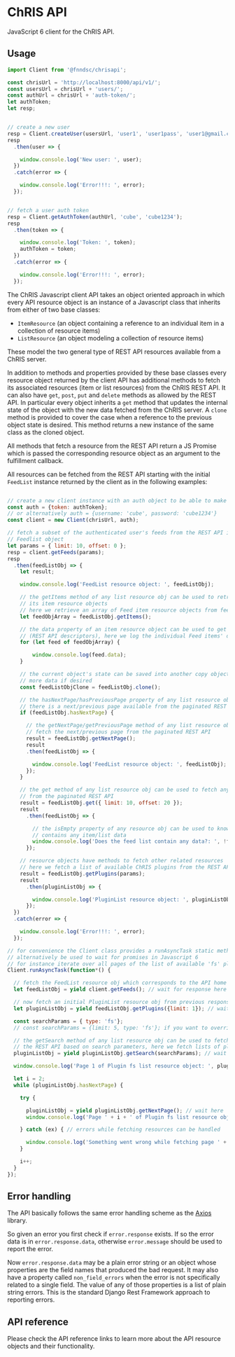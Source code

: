 # ChRIS API
JavaScript 6 client for the ChRIS API.


## Usage

``` javascript
import Client from '@fnndsc/chrisapi';

const chrisUrl = 'http://localhost:8000/api/v1/';
const usersUrl = chrisUrl + 'users/';
const authUrl = chrisUrl + 'auth-token/';
let authToken;
let resp;


// create a new user
resp = Client.createUser(usersUrl, 'user1', 'user1pass', 'user1@gmail.com');
resp
  .then(user => {

    window.console.log('New user: ', user);
  })
  .catch(error => {

    window.console.log('Error!!!: ', error);
  });


// fetch a user auth token
resp = Client.getAuthToken(authUrl, 'cube', 'cube1234');
resp
  .then(token => {

    window.console.log('Token: ', token);
    authToken = token;
  })
  .catch(error => {

    window.console.log('Error!!!: ', error);
  });

```

The ChRIS Javascript client API takes an object oriented approach in which every API resource object is an instance
of a Javascript class that inherits from either of two base classes:

* ``ItemResource`` (an object containing a reference to an individual item in a collection of resource items)
* ``ListResource`` (an object modeling a collection of resource items)

These model the two general type of REST API resources available from a ChRIS server.

In addition to methods and properties provided by these base classes every resource object returned by
the client API has additional methods to fetch its associated resources (item or list resources)
from the ChRIS REST API. It can also have ``get``, ``post``, ``put`` and ``delete`` methods as allowed by
the REST API. In particular every object inherits a ``get`` method that updates the internal state of the object
with the new data fetched from the ChRIS server. A `clone` method is provided to cover the case when a reference
to the previous object state is desired. This method returns a new instance of the same class as the cloned object.

All methods that fetch a resource from the REST API return a JS Promise which is passed the corresponding resource
object as an argument to the fulfillment callback.

All resources can be fetched from the REST API starting with the initial `FeedList` instance returned by the client
as in the following examples:

``` javascript

// create a new client instance with an auth object to be able to make authenticated requests
const auth = {token: authToken};
// or alternatively auth = {username: 'cube', password: 'cube1234'}
const client = new Client(chrisUrl, auth);

// fetch a subset of the authenticated user's feeds from the REST API into an initial
// Feedlist object
let params = { limit: 10, offset: 0 };
resp = client.getFeeds(params);
resp
  .then(feedListObj => {
    let result;

    window.console.log('FeedList resource object: ', feedListObj);

    // the getItems method of any list resource obj can be used to retrieve an array of
    // its item resource objects
    // here we retrieve an array of Feed item resource objects from feedListObj
    let feedObjArray = feedListObj.getItems();

    // the data property of an item resource object can be used to get its data
    // (REST API descriptors), here we log the individual Feed items' data
    for (let feed of feedObjArray) {

        window.console.log(feed.data);
    }

    // the current object's state can be saved into another copy object before fetching
    // more data if desired
    const feedListObjClone = feedListObj.clone();

    // the hasNextPage/hasPreviousPage property of any list resource object tells whether
    // there is a next/previous page available from the paginated REST API
    if (feedListObj.hasNextPage) {

      // the getNextPage/getPreviousPage method of any list resource obj can be used to
      // fetch the next/previous page from the paginated REST API
      result = feedListObj.getNextPage();
      result
      .then(feedListObj => {

        window.console.log('FeedList resource object: ', feedListObj);
      });
    }

    // the get method of any list resource obj can be used to fetch any arbitrary page
    // from the paginated REST API
    result = feedListObj.get({ limit: 10, offset: 20 });
    result
      .then(feedListObj => {

        // the isEmpty property of any resource obj can be used to know if the object
        // contains any item/list data
        window.console.log('Does the feed list contain any data?: ', !feedListObj.isEmpty);
      });

    // resource objects have methods to fetch other related resources
    // here we fetch a list of available ChRIS plugins from the REST API
    result = feedListObj.getPlugins(params);
    result
      .then(pluginListObj => {

        window.console.log('PluginList resource object: ', pluginListObj);
      });
  })
  .catch(error => {

    window.console.log('Error!!!: ', error);
  });

// for convenience the Client class provides a runAsyncTask static method that could
// alternatively be used to wait for promises in Javascript 6
// for instance iterate over all pages of the list of available 'fs' plugins
Client.runAsyncTask(function*() {

  // fetch the FeedList resource obj which corresponds to the API home page
  let feedListObj = yield client.getFeeds(); // wait for response here

  // now fetch an initial PluginList resource obj from previous response
  let pluginListObj = yield feedListObj.getPlugins({limit: 1}); // wait here

  const searchParams = { type: 'fs'};
  // const searchParams = {limit: 5, type: 'fs'}; if you want to override default page size

  // the getSearch method of any list resource obj can be used to fetch a list resource from
  // the REST API based on search parameters, here we fetch lists of plugins of type 'fs'
  pluginListObj = yield pluginListObj.getSearch(searchParams); // wait here

  window.console.log('Page 1 of Plugin fs list resource object: ', pluginListObj);

  let i = 2;
  while (pluginListObj.hasNextPage) {

    try {

      pluginListObj = yield pluginListObj.getNextPage(); // wait here
      window.console.log('Page ' + i + ' of Plugin fs list resource object: ', pluginListObj);

    } catch (ex) { // errors while fetching resources can be handled

      window.console.log('Something went wrong while fetching page ' + i '!!!: ', ex);
    }

    i++;
  }
});

```


## Error handling

The API basically follows the same error handling scheme as the [Axios](https://https://github.com/axios/axios)
library.

So given an error you first check if ``error.response`` exists. If so the error data is in ``error.response.data``,
otherwise `error.message` should be used to report the error.

Now ``error.response.data`` may be a plain error string or an object whose properties are the field names that produced
the bad request. It may also have a property called ``non_field_errors`` when the error is not specifically related
to a single field. The value of any of those properties is a list of plain string errors. This is the standard Django
Rest Framework approach to reporting errors.


## API reference

Please check the API reference links to learn more about the API resource objects and their functionality.
